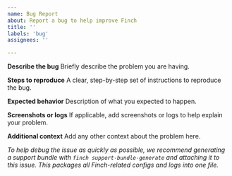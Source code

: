 ```yaml
---
name: Bug Report
about: Report a bug to help improve Finch
title: ''
labels: 'bug'
assignees: ''

---
```


**Describe the bug**
Briefly describe the problem you are having.


**Steps to reproduce**
A clear, step-by-step set of instructions to reproduce the bug.


**Expected behavior**
Description of what you expected to happen.


**Screenshots or logs**
If applicable, add screenshots or logs to help explain your problem.



**Additional context**
Add any other context about the problem here.


_To help debug the issue as quickly as possible, we recommend generating a support bundle with `finch support-bundle-generate` and attaching it to this issue. This packages all Finch-related configs and logs into one file._